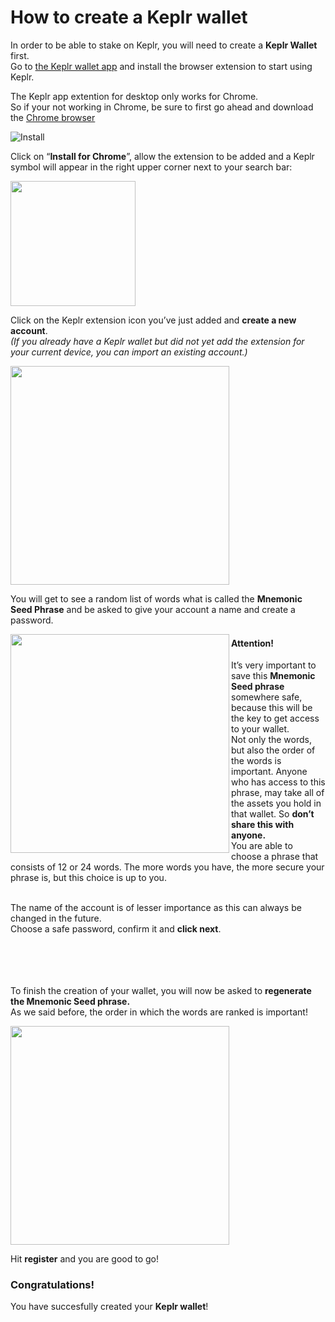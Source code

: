 # How to create a Keplr wallet

In order to be able to stake on Keplr, you will need to create a **Keplr Wallet** first. <br>
Go to [the Keplr wallet app](https://wallet.keplr.app) and install the browser extension to start using Keplr.

The Keplr app extention for desktop only works for Chrome. <br>
So if your not working in Chrome, be sure to first go ahead and download the [Chrome browser](https://www.google.com/intl/en/chrome/) <br>

![Install](https://user-images.githubusercontent.com/95366163/145218191-76cde8a7-d76a-4baf-909a-9886140836f9.png) <br>

Click on “**Install for Chrome**”, allow the extension to be added and a Keplr symbol will appear in the right upper corner next to your search bar: <br>

<img width="200" src="https://user-images.githubusercontent.com/95366163/145218561-804649b2-93bc-44c9-add0-7c83ad800dd5.png"> <br>

Click on the Keplr extension icon you’ve just added and **create a new account**. <br>
_(If you already have a Keplr wallet but did not yet add the extension for your current device, you can import an existing account.)_ <br>

<img width="350" src="https://user-images.githubusercontent.com/95366163/145223011-20a94f6a-d3d3-4d6a-98c4-f21a22514c3a.png">

You will get to see a random list of words what is called the **Mnemonic Seed Phrase** and be asked to give your account a name and create a password.

<img width="350" align="left" src="https://user-images.githubusercontent.com/95366163/145225450-148b233f-6e5c-466a-9b57-f79f6be8a5b5.png">

#### Attention!

It’s very important to save this **Mnemonic Seed phrase** somewhere safe, because this will be the key to get access to your wallet. <br>
Not only the words, but also the order of the words is important. Anyone who has access to this phrase, may take all of the assets you hold in that wallet. So **don’t share this with anyone.** <br>
You are able to choose a phrase that consists of 12 or 24 words. The more words you have, the more secure your phrase is, but this choice is up to you.
<br>
<br>

The name of the account is of lesser importance as this can always be changed in the future. <br>
Choose a safe password, confirm it and **click next**. <br>
<br>
<br>
<br>
<br>


To finish the creation of your wallet, you will now be asked to **regenerate the Mnemonic Seed phrase.** <br>
As we said before, the order in which the words are ranked is important! <br>

<img width="350" src="https://user-images.githubusercontent.com/95366163/145227158-14d19486-eaf1-4e87-a91d-1ddf4958313c.png"> <br>

Hit **register** and you are good to go! <br>

### Congratulations!

You have succesfully created your **Keplr wallet**!








